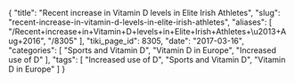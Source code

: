 {
    "title": "Recent increase in Vitamin D levels in Elite Irish Athletes",
    "slug": "recent-increase-in-vitamin-d-levels-in-elite-irish-athletes",
    "aliases": [
        "/Recent+increase+in+Vitamin+D+levels+in+Elite+Irish+Athletes+\u2013+Aug+2016",
        "/8305"
    ],
    "tiki_page_id": 8305,
    "date": "2017-03-16",
    "categories": [
        "Sports and Vitamin D",
        "Vitamin D in Europe",
        "Increased use of D"
    ],
    "tags": [
        "Increased use of D",
        "Sports and Vitamin D",
        "Vitamin D in Europe"
    ]
}